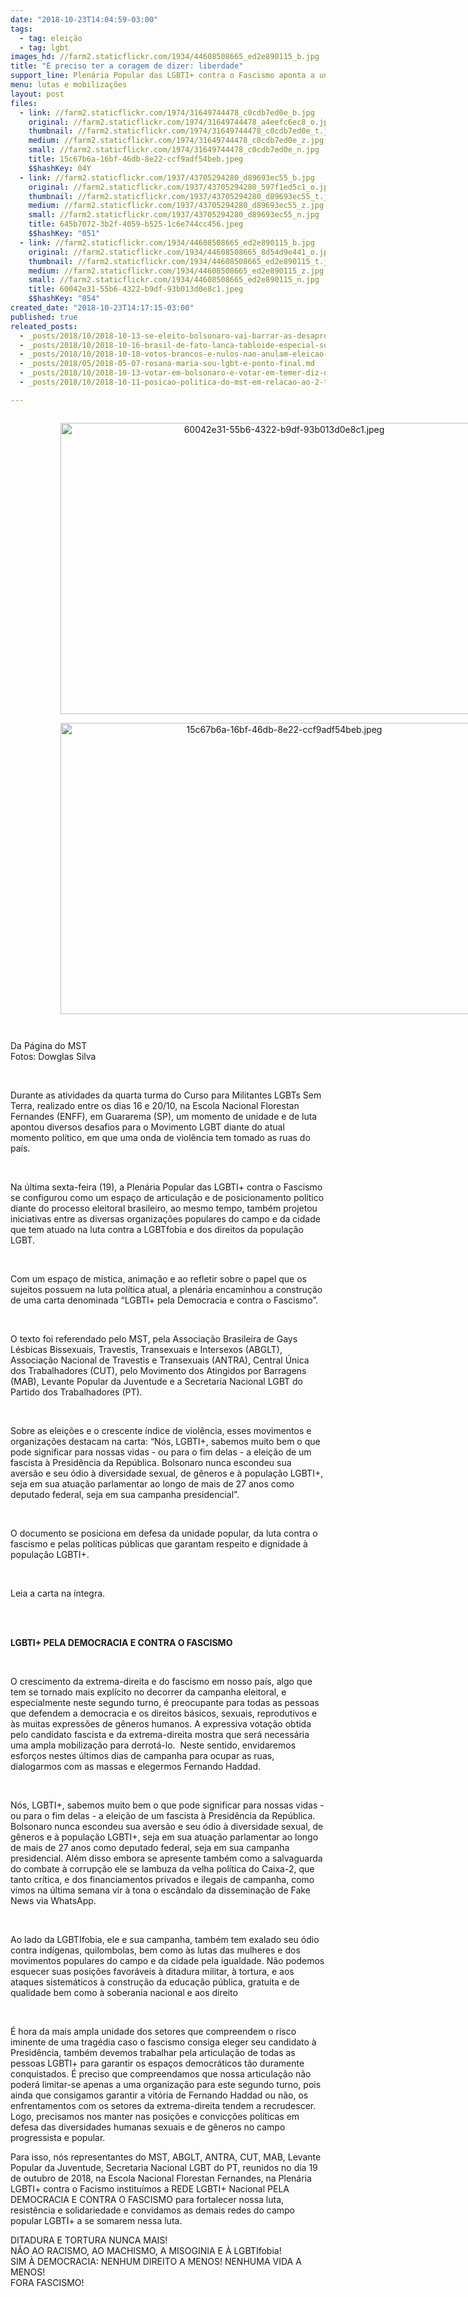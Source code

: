 ```yaml
---
date: "2018-10-23T14:04:59-03:00"
tags:
  - tag: eleição
  - tag: lgbt
images_hd: //farm2.staticflickr.com/1934/44608508665_ed2e890115_b.jpg
title: "É preciso ter a coragem de dizer: liberdade"
support_line: Plenária Popular das LGBTI+ contra o Fascismo aponta a unidade e a luta como desafios da conjuntura
menu: lutas e mobilizações
layout: post
files:
  - link: //farm2.staticflickr.com/1974/31649744478_c0cdb7ed0e_b.jpg
    original: //farm2.staticflickr.com/1974/31649744478_a4eefc6ec8_o.jpg
    thumbnail: //farm2.staticflickr.com/1974/31649744478_c0cdb7ed0e_t.jpg
    medium: //farm2.staticflickr.com/1974/31649744478_c0cdb7ed0e_z.jpg
    small: //farm2.staticflickr.com/1974/31649744478_c0cdb7ed0e_n.jpg
    title: 15c67b6a-16bf-46db-8e22-ccf9adf54beb.jpeg
    $$hashKey: 04Y
  - link: //farm2.staticflickr.com/1937/43705294280_d89693ec55_b.jpg
    original: //farm2.staticflickr.com/1937/43705294280_597f1ed5c1_o.jpg
    thumbnail: //farm2.staticflickr.com/1937/43705294280_d89693ec55_t.jpg
    medium: //farm2.staticflickr.com/1937/43705294280_d89693ec55_z.jpg
    small: //farm2.staticflickr.com/1937/43705294280_d89693ec55_n.jpg
    title: 645b7072-3b2f-4059-b525-1c6e744cc456.jpeg
    $$hashKey: "051"
  - link: //farm2.staticflickr.com/1934/44608508665_ed2e890115_b.jpg
    original: //farm2.staticflickr.com/1934/44608508665_8d54d9e441_o.jpg
    thumbnail: //farm2.staticflickr.com/1934/44608508665_ed2e890115_t.jpg
    medium: //farm2.staticflickr.com/1934/44608508665_ed2e890115_z.jpg
    small: //farm2.staticflickr.com/1934/44608508665_ed2e890115_n.jpg
    title: 60042e31-55b6-4322-b9df-93b013d0e8c1.jpeg
    $$hashKey: "054"
created_date: "2018-10-23T14:17:15-03:00"
published: true
releated_posts:
  - _posts/2018/10/2018-10-13-se-eleito-bolsonaro-vai-barrar-as-desapropriacoes-de-terras-denunciadas-por-trabalho-escravo.md
  - _posts/2018/10/2018-10-16-brasil-de-fato-lanca-tabloide-especial-sobre-segundo-turno-das-eleicoes.md
  - _posts/2018/10/2018-10-18-votos-brancos-e-nulos-nao-anulam-eleicao-e-favorecem-quem-esta-na-frente-entenda.md
  - _posts/2018/05/2018-05-07-rosana-maria-sou-lgbt-e-ponto-final.md
  - _posts/2018/10/2018-10-13-votar-em-bolsonaro-e-votar-em-temer-diz-dirigente-do-mst.md
  - _posts/2018/10/2018-10-11-posicao-politica-do-mst-em-relacao-ao-2-turno-das-eleicoes-presidenciais-no-brasil.md

---
```

<div style="text-align:center">
<figure class="image" style="display:inline-block"><img alt="60042e31-55b6-4322-b9df-93b013d0e8c1.jpeg" height="466" src="//farm2.staticflickr.com/1934/44608508665_ed2e890115_b.jpg" width="700" />
<figcaption>
<div style="text-align:center">
<figure class="image" style="display:inline-block"><img alt="15c67b6a-16bf-46db-8e22-ccf9adf54beb.jpeg" height="466" src="//farm2.staticflickr.com/1974/31649744478_c0cdb7ed0e_b.jpg" width="700" />
<figcaption></figcaption>
</figure>
</div>
</figcaption>
</figure>
</div>

<p>Da P&aacute;gina do MST<br />
Fotos: Dowglas Silva</p>

<p>&nbsp;</p>

<p>Durante as atividades da quarta turma do Curso para Militantes LGBTs Sem Terra, realizado entre os dias 16 e 20/10, na Escola Nacional Florestan Fernandes (ENFF), em Guararema (SP), um momento de unidade e de luta apontou diversos desafios para o Movimento LGBT diante do atual momento pol&iacute;tico, em que uma onda de viol&ecirc;ncia tem tomado as ruas do pa&iacute;s.&nbsp;</p>

<p>&nbsp;</p>

<p>Na &uacute;ltima sexta-feira (19), a Plen&aacute;ria Popular das LGBTI+ contra o Fascismo se configurou como um espa&ccedil;o de articula&ccedil;&atilde;o e de posicionamento pol&iacute;tico diante do processo eleitoral brasileiro, ao mesmo tempo, tamb&eacute;m projetou iniciativas entre as diversas organiza&ccedil;&otilde;es populares do campo e da cidade que tem atuado na luta contra a LGBTfobia e dos direitos da popula&ccedil;&atilde;o LGBT.&nbsp;</p>

<p>&nbsp;</p>

<p>Com um espa&ccedil;o de m&iacute;stica, anima&ccedil;&atilde;o e ao refletir sobre o papel que os sujeitos possuem na luta pol&iacute;tica atual, a plen&aacute;ria encaminhou a constru&ccedil;&atilde;o de uma carta denominada &ldquo;LGBTI+ pela Democracia e contra o Fascismo&rdquo;.&nbsp;</p>

<p>&nbsp;</p>

<p>O texto foi referendado pelo MST, pela Associa&ccedil;&atilde;o Brasileira de Gays L&eacute;sbicas Bissexuais, Travestis, Transexuais e Intersexos (ABGLT), Associa&ccedil;&atilde;o Nacional de Travestis e Transexuais (ANTRA), Central &Uacute;nica dos Trabalhadores (CUT), pelo Movimento dos Atingidos por Barragens (MAB), Levante Popular da Juventude e a Secretaria Nacional LGBT do Partido dos Trabalhadores (PT).</p>

<p>&nbsp;</p>

<p>Sobre as elei&ccedil;&otilde;es e o crescente &iacute;ndice de viol&ecirc;ncia, esses movimentos e organiza&ccedil;&otilde;es destacam na carta: &ldquo;N&oacute;s, LGBTI+, sabemos muito bem o que pode significar para nossas vidas - ou para o fim delas - a elei&ccedil;&atilde;o de um fascista &agrave; Presid&ecirc;ncia da Rep&uacute;blica. Bolsonaro nunca escondeu sua avers&atilde;o e seu &oacute;dio &agrave; diversidade sexual, de g&ecirc;neros e &agrave; popula&ccedil;&atilde;o LGBTI+, seja em sua atua&ccedil;&atilde;o parlamentar ao longo de mais de 27 anos como deputado federal, seja em sua campanha presidencial&rdquo;.</p>

<p>&nbsp;</p>

<p>O documento se posiciona em defesa da unidade popular, da luta contra o fascismo e pelas pol&iacute;ticas p&uacute;blicas que garantam respeito e dignidade &agrave; popula&ccedil;&atilde;o LGBTI+.&nbsp;</p>

<p>&nbsp;</p>

<p>Leia a carta na &iacute;ntegra.</p>

<p>&nbsp;</p>

<p><br />
<strong>LGBTI+ PELA DEMOCRACIA E CONTRA O FASCISMO</strong></p>

<p>&nbsp;</p>

<p>O crescimento da extrema-direita e do fascismo em nosso pa&iacute;s, algo que tem se tornado mais expl&iacute;cito no decorrer da campanha eleitoral, e especialmente neste segundo turno, &eacute; preocupante para todas as pessoas que defendem a democracia e os direitos b&aacute;sicos, sexuais, reprodutivos e &agrave;s muitas express&otilde;es de g&ecirc;neros humanos. A expressiva vota&ccedil;&atilde;o obtida pelo candidato fascista e da extrema-direita mostra que ser&aacute; necess&aacute;ria uma ampla mobiliza&ccedil;&atilde;o para derrot&aacute;-lo.&nbsp; Neste sentido, envidaremos esfor&ccedil;os nestes &uacute;ltimos dias de campanha para ocupar as ruas, dialogarmos com as massas e elegermos Fernando Haddad.&nbsp;&nbsp;</p>

<p>&nbsp;</p>

<p>N&oacute;s, LGBTI+, sabemos muito bem o que pode significar para nossas vidas - ou para o fim delas - a elei&ccedil;&atilde;o de um fascista &agrave; Presid&ecirc;ncia da Rep&uacute;blica. Bolsonaro nunca escondeu sua avers&atilde;o e seu &oacute;dio &agrave; diversidade sexual, de g&ecirc;neros e &agrave; popula&ccedil;&atilde;o LGBTI+, seja em sua atua&ccedil;&atilde;o parlamentar ao longo de mais de 27 anos como deputado federal, seja em sua campanha presidencial. Al&eacute;m disso embora se apresente tamb&eacute;m como a salvaguarda do combate &agrave; corrup&ccedil;&atilde;o ele se lambuza da velha pol&iacute;tica do Caixa-2, que tanto cr&iacute;tica, e dos financiamentos privados e ilegais de campanha, como vimos na &uacute;ltima semana vir &agrave; tona o esc&acirc;ndalo da dissemina&ccedil;&atilde;o de Fake News via WhatsApp.&nbsp;</p>

<p>&nbsp;</p>

<p>Ao lado da LGBTIfobia, ele e sua campanha, tamb&eacute;m tem exalado seu &oacute;dio contra ind&iacute;genas, quilombolas, bem como &agrave;s lutas das mulheres e dos movimentos populares do campo e da cidade pela igualdade. N&atilde;o podemos esquecer suas posi&ccedil;&otilde;es favor&aacute;veis &agrave; ditadura militar, &agrave; tortura, e aos ataques sistem&aacute;ticos &agrave; constru&ccedil;&atilde;o da educa&ccedil;&atilde;o p&uacute;blica, gratuita e de qualidade bem como &agrave; soberania nacional e aos direito</p>

<p>&nbsp;</p>

<p>&Eacute; hora da mais ampla unidade dos setores que compreendem o risco iminente de uma trag&eacute;dia caso o fascismo consiga eleger seu candidato &agrave; Presid&ecirc;ncia, tamb&eacute;m devemos trabalhar pela articula&ccedil;&atilde;o de todas as pessoas LGBTI+ para garantir os espa&ccedil;os democr&aacute;ticos t&atilde;o duramente conquistados. &Eacute; preciso que compreendamos que nossa articula&ccedil;&atilde;o n&atilde;o poder&aacute; limitar-se apenas a uma organiza&ccedil;&atilde;o para este segundo turno, pois ainda que consigamos garantir a vit&oacute;ria de Fernando Haddad ou n&atilde;o, os enfrentamentos com os setores da extrema-direita tendem a recrudescer. Logo, precisamos nos manter nas posi&ccedil;&otilde;es e convic&ccedil;&otilde;es pol&iacute;ticas em defesa das diversidades humanas sexuais e de g&ecirc;neros no campo progressista e popular.</p>

<p>Para isso, n&oacute;s representantes do MST, ABGLT, ANTRA, CUT, MAB, Levante Popular da Juventude, Secretaria Nacional LGBT do PT, reunidos no dia 19 de outubro de 2018, na Escola Nacional Florestan Fernandes, na Plen&aacute;ria LGBTI+ contra o Facismo institu&iacute;mos a REDE LGBTI+ Nacional PELA DEMOCRACIA E CONTRA O FASCISMO para fortalecer nossa luta, resist&ecirc;ncia e solidariedade e convidamos as demais redes do campo popular LGBTI+ a se somarem nessa luta.</p>

<p>DITADURA E TORTURA NUNCA MAIS!<br />
N&Atilde;O AO RACISMO, AO MACHISMO, A MISOGINIA E &Agrave; LGBTIfobia!<br />
SIM &Agrave; DEMOCRACIA: NENHUM DIREITO A MENOS! NENHUMA VIDA A MENOS!<br />
FORA FASCISMO!</p>
